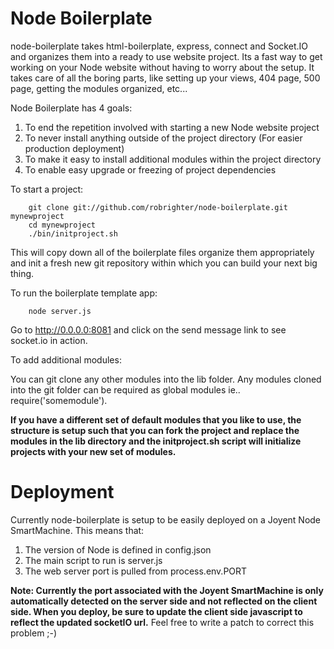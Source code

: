 Node Boilerplate
=================
node-boilerplate takes html-boilerplate, express, connect and Socket.IO and organizes them into a ready to use website project. Its a fast way to get working on your Node website without having to worry about the setup. It takes care of all the boring parts, like setting up your views, 404 page, 500 page, getting the modules organized, etc... 

Node Boilerplate has 4 goals:

1. To end the repetition involved with starting a new Node website project
2. To never install anything outside of the project directory (For easier production deployment)
3. To make it easy to install additional modules within the project directory
4. To enable easy upgrade or freezing of project dependencies  


To start a project:
		
		git clone git://github.com/robrighter/node-boilerplate.git mynewproject
		cd mynewproject
		./bin/initproject.sh
This will copy down all of the boilerplate files organize them appropriately and init a fresh new git repository within which you can build your next big thing.



To run the boilerplate template app:

		node server.js

Go to http://0.0.0.0:8081 and click on the send message link to see socket.io in action.



To add additional modules:

You can git clone any other modules into the lib folder. Any modules cloned into the git folder can be required as global modules ie.. require('somemodule').

**If you have a different set of default modules that you like to use, the structure is setup such that you can fork the project and replace the modules in the lib directory and the initproject.sh script will initialize projects with your new set of modules.**

Deployment
===============

Currently node-boilerplate is setup to be easily deployed on a Joyent Node SmartMachine. This means that:

1. The version of Node is defined in config.json
2. The main script to run is server.js
3. The web server port is pulled from process.env.PORT 

**Note: Currently the port associated with the Joyent SmartMachine is only automatically detected on the server side and not reflected on the client side. When you deploy, be sure to update the client side javascript to reflect the updated socketIO url.** Feel free to write a patch to correct this problem ;-)
 

